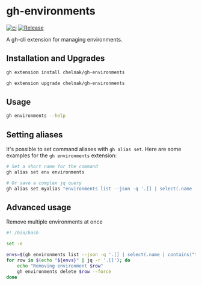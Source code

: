 # gh-environments

[![ci](https://github.com/chelnak/gh-environments/actions/workflows/ci.yml/badge.svg)](https://github.com/chelnak/gh-environments/actions/workflows/ci.yml) [![Release](https://img.shields.io/github/release/chelnak/gh-environments.svg)](https://github.com/chelnak/gh-environments/releases/latest)

A gh-cli extension for managing environments.

## Installation and Upgrades

```bash
gh extension install chelnak/gh-environments
```

```bash
gh extension upgrade chelnak/gh-environments
```

## Usage

``` bash
gh environments --help
```

## Setting aliases

It's possible to set command aliases with `gh alias set`. Here are some examples for the `gh environments` extension:

```bash
# Set a short name for the command
gh alias set env environments

# Or save a complex jq query
gh alias set myalias "environments list --json -q '.[] | select(.name | contains(""\"te""\"))'"
```

## Advanced usage

Remove multiple environments at once

```bash
#! /bin/bash

set -e

envs=$(gh environments list --json -q '.[] | select(.name | contains("temp-")) | .name')
for row in $(echo "${envs}" | jq -r '.[]'); do
    echo "Removing environment $row"
    gh environments delete $row --force
done
```
